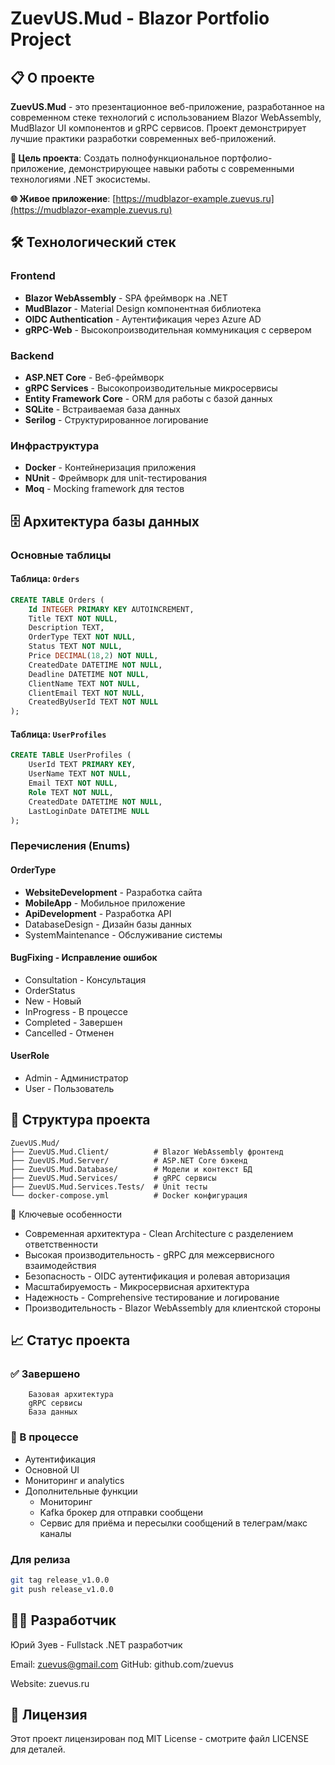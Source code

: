 # ZuevUS.Mud - Blazor Portfolio Project

## 📋 О проекте

**ZuevUS.Mud** - это презентационное веб-приложение, разработанное на современном стеке технологий с использованием Blazor WebAssembly, MudBlazor UI компонентов и gRPC сервисов. Проект демонстрирует лучшие практики разработки современных веб-приложений.

**🎯 Цель проекта**: Создать полнофункциональное портфолио-приложение, демонстрирующее навыки работы с современными технологиями .NET экосистемы.

**🌐 Живое приложение**: [https://mudblazor-example.zuevus.ru](https://mudblazor-example.zuevus.ru)

## 🛠 Технологический стек

### Frontend
- **Blazor WebAssembly** - SPA фреймворк на .NET
- **MudBlazor** - Material Design компонентная библиотека
- **OIDC Authentication** - Аутентификация через Azure AD
- **gRPC-Web** - Высокопроизводительная коммуникация с сервером

### Backend
- **ASP.NET Core** - Веб-фреймворк
- **gRPC Services** - Высокопроизводительные микросервисы
- **Entity Framework Core** - ORM для работы с базой данных
- **SQLite** - Встраиваемая база данных
- **Serilog** - Структурированное логирование

### Инфраструктура
- **Docker** - Контейнеризация приложения
- **NUnit** - Фреймворк для unit-тестирования
- **Moq** - Mocking framework для тестов

## 🗄️ Архитектура базы данных

### Основные таблицы

#### Таблица: `Orders`
```sql
CREATE TABLE Orders (
    Id INTEGER PRIMARY KEY AUTOINCREMENT,
    Title TEXT NOT NULL,
    Description TEXT,
    OrderType TEXT NOT NULL,
    Status TEXT NOT NULL,
    Price DECIMAL(18,2) NOT NULL,
    CreatedDate DATETIME NOT NULL,
    Deadline DATETIME NOT NULL,
    ClientName TEXT NOT NULL,
    ClientEmail TEXT NOT NULL,
    CreatedByUserId TEXT NOT NULL
);
```


#### Таблица: `UserProfiles`
```sql
CREATE TABLE UserProfiles (
    UserId TEXT PRIMARY KEY,
    UserName TEXT NOT NULL,
    Email TEXT NOT NULL,
    Role TEXT NOT NULL,
    CreatedDate DATETIME NOT NULL,
    LastLoginDate DATETIME NULL
);
```

### Перечисления (Enums)
#### OrderType
   - **WebsiteDevelopment** - Разработка сайта
   - **MobileApp** - Мобильное приложение
   - **ApiDevelopment** - Разработка API
   - DatabaseDesign - Дизайн базы данных
   - SystemMaintenance - Обслуживание системы

#### BugFixing - Исправление ошибок
   - Consultation - Консультация
   - OrderStatus
   - New - Новый
   - InProgress - В процессе
   - Completed - Завершен
   - Cancelled - Отменен

#### UserRole
   - Admin - Администратор
   - User - Пользователь
    
## 📁 Структура проекта

```text
ZuevUS.Mud/
├── ZuevUS.Mud.Client/          # Blazor WebAssembly фронтенд
├── ZuevUS.Mud.Server/          # ASP.NET Core бэкенд
├── ZuevUS.Mud.Database/        # Модели и контекст БД
├── ZuevUS.Mud.Services/        # gRPC сервисы
├── ZuevUS.Mud.Services.Tests/  # Unit тесты
└── docker-compose.yml          # Docker конфигурация
```

🌟 Ключевые особенности
 - Современная архитектура - Clean Architecture с разделением ответственности
 - Высокая производительность - gRPC для межсервисного взаимодействия
 - Безопасность - OIDC аутентификация и ролевая авторизация
 - Масштабируемость - Микросервисная архитектура
 - Надежность - Comprehensive тестирование и логирование
 - Производительность - Blazor WebAssembly для клиентской стороны

## 📈 Статус проекта
###    ✅ Завершено
        Базовая архитектура
        gRPC сервисы
        База данных

### 🔄 В процессе
   - Аутентификация
   - Основной UI
   - Мониторинг и analytics
   - Дополнительные функции
        - Мониторинг
        - Kafka брокер для отправки сообщени
        - Сервис для приёма и пересылки сообщений в телеграм/макс каналы
       
### Для релиза
```bash
git tag release_v1.0.0
git push release_v1.0.0
```
## 👨‍💻 Разработчик
Юрий Зуев - Fullstack .NET разработчик

Email: zuevus@gmail.com
GitHub: github.com/zuevus

Website: zuevus.ru

## 📄 Лицензия
Этот проект лицензирован под MIT License - смотрите файл LICENSE для деталей.